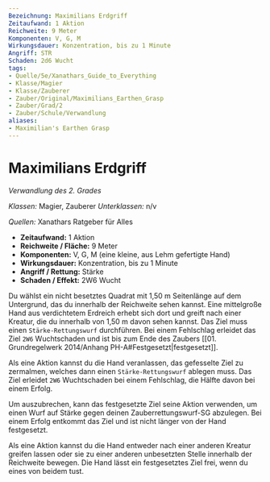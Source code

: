 ```yaml
---
Bezeichnung: Maximilians Erdgriff
Zeitaufwand: 1 Aktion
Reichweite: 9 Meter
Komponenten: V, G, M
Wirkungsdauer: Konzentration, bis zu 1 Minute
Angriff: STR
Schaden: 2d6 Wucht
tags: 
- Quelle/5e/Xanathars_Guide_to_Everything
- Klasse/Magier
- Klasse/Zauberer
- Zauber/Original/Maximilians_Earthen_Grasp
- Zauber/Grad/2
- Zauber/Schule/Verwandlung
aliases: 
- Maximilian's Earthen Grasp
---
```

# Maximilians Erdgriff
_Verwandlung des 2. Grades_

_Klassen:_ Magier, Zauberer
_Unterklassen:_ n/v

_Quellen:_ Xanathars Ratgeber für Alles

- **Zeitaufwand:** 1 Aktion
- **Reichweite / Fläche:** 9 Meter
- **Komponenten:** V, G, M (eine kleine, aus Lehm gefertigte Hand)
- **Wirkungsdauer:** Konzentration, bis zu 1 Minute
- **Angriff / Rettung:** Stärke
- **Schaden / Effekt:**  2W6 Wucht

Du wählst ein nicht besetztes Quadrat mit 1,50 m Seitenlänge auf dem Untergrund, das du innerhalb der Reichweite sehen kannst. Eine mittelgroße Hand aus verdichtetem Erdreich erhebt sich dort und greift nach einer Kreatur, die du innerhalb von 1,50 m davon sehen kannst. Das Ziel muss einen `Stärke-Rettungswurf` durchführen. Bei einem Fehlschlag erleidet das Ziel `2W6` Wuchtschaden und ist bis zum Ende des Zaubers [[01. Grundregelwerk 2014/Anhang PH-A#Festgesetzt|festgesetzt]].

Als eine Aktion kannst du die Hand veranlassen, das gefesselte Ziel zu zermalmen, welches dann einen `Stärke-Rettungswurf` ablegen muss. Das Ziel erleidet `2W6` Wuchtschaden bei einem Fehlschlag, die Hälfte davon bei einem Erfolg.

Um auszubrechen, kann das festgesetzte Ziel seine Aktion verwenden, um einen Wurf auf Stärke gegen deinen Zauberrettungswurf-SG abzulegen. Bei einem Erfolg entkommt das Ziel und ist nicht länger von der Hand festgesetzt.

Als eine Aktion kannst du die Hand entweder nach einer anderen Kreatur greifen lassen oder sie zu einer anderen unbesetzten Stelle innerhalb der Reichweite bewegen. Die Hand lässt ein festgesetztes Ziel frei, wenn du eines von beidem tust.